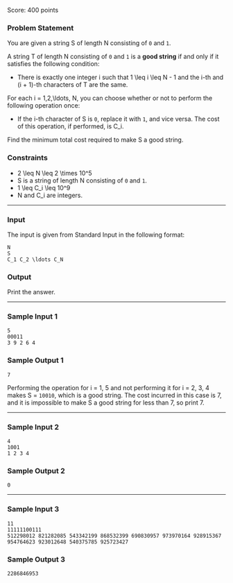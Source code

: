 Score: 400 points

### Problem Statement

You are given a string S of length N consisting of `0` and `1`.

A string T of length N consisting of `0` and `1` is a **good string** if and only if it satisfies the following condition:

* There is exactly one integer i such that 1 \leq i \leq N - 1 and the i-th and (i + 1)-th characters of T are the same.

For each i = 1,2,\ldots, N, you can choose whether or not to perform the following operation once:

* If the i-th character of S is `0`, replace it with `1`, and vice versa. The cost of this operation, if performed, is C\_i.

Find the minimum total cost required to make S a good string.

### Constraints

* 2 \leq N \leq 2 \times 10^5
* S is a string of length N consisting of `0` and `1`.
* 1 \leq C\_i \leq 10^9
* N and C\_i are integers.

---

### Input

The input is given from Standard Input in the following format:

```
N
S
C_1 C_2 \ldots C_N
```

### Output

Print the answer.

---

### Sample Input 1

```
5
00011
3 9 2 6 4
```

### Sample Output 1

```
7
```

Performing the operation for i = 1, 5 and not performing it for i = 2, 3, 4 makes S = `10010`, which is a good string. The cost incurred in this case is 7, and it is impossible to make S a good string for less than 7, so print 7.

---

### Sample Input 2

```
4
1001
1 2 3 4
```

### Sample Output 2

```
0
```

---

### Sample Input 3

```
11
11111100111
512298012 821282085 543342199 868532399 690830957 973970164 928915367 954764623 923012648 540375785 925723427
```

### Sample Output 3

```
2286846953
```